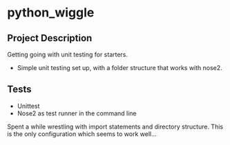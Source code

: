 # python_wiggle

## Project Description

Getting going with unit testing for starters.
- Simple unit testing set up, with a folder structure that works with nose2. 

## Tests
- Unittest 
- Nose2 as test runner in the command line

Spent a while wrestling with import statements and directory structure. This is the only configuration which seems to work well... 
